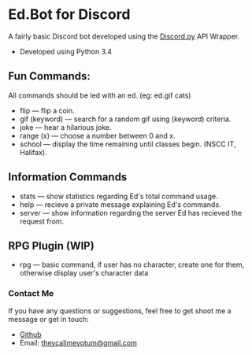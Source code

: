 # Ed.Bot for Discord

A fairly basic Discord bot developed using the [Discord.py](https://github.com/Rapptz/discord.py) API Wrapper.

* Developed using Python 3.4


## Fun Commands:
All commands should be led with an ed. (eg: ed.gif cats)

* flip — flip a coin.
* gif (keyword) — search for a random gif using (keyword) criteria.
* joke — hear a hilarious joke.
* range (x) — choose a number between 0 and x.
* school — display the time remaining until classes begin. (NSCC IT, Halifax).

## Information Commands

* stats — show statistics regarding Ed's total command usage.
* help — recieve a private message explaining Ed's commands.
* server — show information regarding the server Ed has recieved the request from.

## RPG Plugin (WIP)

* rpg — basic command, if user has no character, create one for them, otherwise display user's character data

### Contact Me
If you have any questions or suggestions, feel free to get shoot me a message or get in touch:

* [Github](https://github.com/becurrie/)
* Email: theycallmevotum@gmail.com
